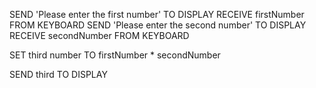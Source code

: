 SEND 'Please enter the first number' TO DISPLAY
RECEIVE firstNumber FROM KEYBOARD
SEND 'Please enter the second number' TO DISPLAY
RECEIVE secondNumber FROM KEYBOARD

<!-- SET thirdNumber TO firstNumber * secondNumber -->
SET third number TO firstNumber * secondNumber

<!-- SEND thirdNumber TO DISPLAY -->
SEND third TO DISPLAY
